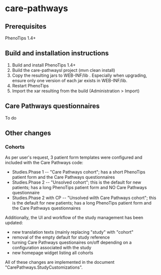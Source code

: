 # care-pathways

## Prerequisites

PhenoTips 1.4+

## Build and installation instructions
1. Build and install PhenoTips 1.4+
1. Build the care-pathwaysl project (mvn clean install)
1. Copy the resulting jars to WEB-INF/lib . Especially when upgrading, ensure only one version of each jar exists in WEB-INF/lib.
1. Restart PhenoTips
1. Import the xar resulting from the build (Administration > Import)

## Care Pathways questionnaires
To do

## Other changes
### Cohorts

As per user's request, 3 patient form templates were configured and included with the Care Pathways code:
* Studies.Phase 1 -- "Care Pathways cohort"; has a short PhenoTips patient form and the Care Pathways questionnaires
* Studies.Phase 2 -- "Unsolved cohort"; this is the default for new patients; has a long PhenoTips patient form and NO Care Pathways questionnaire
* Studies.Phase 2 with CP -- "Unsolved wilth Care Pathways cohort"; this is the default for new patients; has a long PhenoTips patient form and the Care Pathways questionnaires

Additionally, the UI and workflow of the study management has been updated:
- new translation texts (mainly replacing "study" with "cohort"
- removal of the empty default for study reference
- turning Care Pathways questionaires on/off depending on a configuration associated with the study
- new homepage widget listing all cohorts

All of these changes are implemented in the document "CarePathways.StudyCustomizations".
